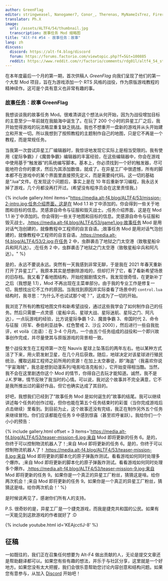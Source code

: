 ```yaml
---
author: GreenFlag
editor: stringweasel, Nanogamer7, Conor_, Therenas, MyNameIsTrez, Firerazer
translator: Ph.X
image:
  url: /assets/ALTF4/54/thumbnail.jpg
  transcription: 故事任务 Mod 缩略图
title: "Alt-F4 #54 - 故事任务：故事"
lang: zh
discuss:
  discord: https://alt-f4.blog/discord
  forum: https://forums.factorio.com/viewtopic.php?f=5&t=100885
  reddit: https://www.reddit.com/r/factorio/comments/rdg01l/altf4_54_story_missions_the_story/
---
```


在本年度最后一个月的第一期，首次供稿人 *GreenFlag* 向我们呈现了他们的第一个大型 Mod 项目，旨在为游戏添加一个 RTS 风格的战役，作为原版游戏教程的精神续作。这可是个具有意义也非常有趣的事。

### [故事任务](https://mods.factorio.com/mod/Story-Missions)：故事 <author>GreenFlag</author>

我想谈谈我的故事任务 Mod。很难清讲这个想法从何开始，因为为战役增加目标的主意至少一年前就在我脑海中诞生了。在玩了 200 个小时的异星工厂之后，我开始觉得游戏的玩法略显重复缺乏挑战。我也不想重开一盘新的游戏并从头开始建立和开发一切。所以我想到了按照教程的主题制作自己的地图，只是它不再是一个教程，而是常规任务。

当我第一次尝试异星工厂编辑器时，我惊讶地发现它实际上是相当受限的。我有使用《星际争霸》/《魔兽争霸》编辑器的丰富经验，在这些编辑器中，你会在游戏中使用基于“触发器”的系统编写脚本。基本上，你必须找到一个好的触发器，尽可能地符合你的要求，然后为其添加数值，就成了。在异星工厂中很遗憾，所有的脚本都不在游戏中的某个界面里直接预先定义，而是需要纯代码。这一切的基础是“.lua”文件。在发现这个问题后，事实上是在 10 年后重新学习编程，我永远关掉了游戏，几个月都没再打开过。(希望没有程序员会在这里责怪我。)

{% include gallery.html items="https://media.alt-f4.blog/ALTF4/53/mission-2-intro.jpg;任务介绍界面，这是在 Mod 1.1 补丁中添加的。你会得到一些关于地图和目标的信息。灵感源自命令与征服和毁灭战士。;任务介绍界面，这是在 Mod 1.1 补丁中添加的。你会得到一些关于地图和目标的信息。灵感源自命令与征服和毁灭战士。,https://media.alt-f4.blog/ALTF4/53/game1.jpg;故事任务 Mod 是用对话气泡创建的，就像教程中工程师的自言自语。;故事任务 Mod 是用对话气泡创建的，就像教程中工程师的自言自语。,https://media.alt-f4.blog/ALTF4/53/2.jpg;在任务 2 中，虫群袭击了地狱之门太空港（致敬星船伞兵和阿凡达）。;在任务 2 中，虫群袭击了地狱之门太空港（致敬星船伞兵和阿凡达）。" %}

是的，永远不要说永远。突然有一天我感到非常无聊，于是我在 2021 年春天重新打开了异星工厂。我原本其实是想删除游戏的，但却打开了它，看了看新希望场景的旧存档。我又看了看地图结构，开始挖掘剧情文件。我发现很奇怪，在更新补丁之后（我想是 1.1），Mod 不再出现在主菜单部分。由于我的专业工作是修复一切，我想找出它不工作的原因。当我找到原因并实际查看了场景中的 `control.lua` 结构时，我寻思：“为什么不也试试那个呢？”，这成为了一切的开始。

我浏览了所有的教程地图文件和新希望战役，通过这些我学会了如何制作自己的任务。然后只需要一点灵感（星船伞兵、星球大战、星际迷航、星际之门、阿凡达），一点玩游戏的经验，比方说星际争霸 1-2、魔兽争霸 3、帝国时代 2、命令与征服（将军、泰伯利亚战争、红色警戒 2、沙丘 2000），然后进行一些自我批评，et voilà（法语）：在 3-4 个月内，一个由五个任务组成的战役和一个即兴故事创作完成，并尽量使其与原版游戏的背景相一致。

整个战役发生在工程师第一次在 Nauvis 星球上坠落后的两年左右。他以某种方式活了下来，用火箭发射卫星，在几个月后获救。随后，地球决定对该星球进行殖民统治，攫取远超工程师之前所用的资源！在加上太空暴徒，即“海盗”（我喜欢你说 "宇宙海贼"，我总是想到动漫系列/电影哈洛克船长），它开始变得相当酷。当然，我不会在这里剧透你这个 Mod 的情节，你得自己去玩才能知道。诚然，我不是 J.K.罗琳，情节反映了我当时的心情。可以说，我对这个故事并不完全满意，它不是我所推出过的最好作品，但它也确实达成了其目的。

好吧，我想我们已经到了“故事任务 Mod 是如何诞生的”故事的结尾。我可以继续讲述每个任务的创作过程，但你也能在第五个任务结束时的彩蛋（当你完成游戏后点击继续）里看到。到目前为止，这个故事还没有完结，我正在制作另外五个任务来继续冒险。你们应该都能在任务 9 中感到惊喜（甚至欢呼雀跃）。我给你们一个小小的预告：

{% include gallery.html offset = 3 items='https://media.alt-f4.blog/ALTF4/53/teaser-mission-6.jpg;来自 Mod 即将更新的任务 6。是的，你终于可以控制物流机器人了！;来自 Mod 即将更新的任务 6。是的，你终于可以控制物流机器人了！,https://media.alt-f4.blog/ALTF4/53/teaser-mission-8.jpg;来自 Mod 即将更新的脚本化的原子弹轰炸测试。看看游戏如何同时处理多个爆炸。;来自 Mod 即将更新的脚本化的原子弹轰炸测试。看看游戏如何同时处理多个爆炸。,https://media.alt-f4.blog/ALTF4/53/teaser-mission-9.jpg;来自 Mod 即将更新的任务 9。如果你是一个真正的异星工厂粉丝，猜猜这是啥。给你两次机会！;来自 Mod 即将更新的任务 9。如果你是一个真正的异星工厂粉丝，猜猜这是啥。给你两次机会！' %}

是时候说再见了，感谢你们所有人的支持。

P.S. 很奇妙的是，异星工厂是一个捷克游戏，而我是捷克共和国的公民。如果有一天能见到这款游戏的作者就好了 :D

{% include youtube.html id='KEAjcctlJ-8' %}

## 征稿

一如既往的，我们正在召集任何想要为 Alt-F4 做出贡献的人，无论是提交文章还是帮助翻译都可以。如果您有些有趣的想法，并乐于与社区分享，这里就是一个好地方。如果您没有太大把握，我们会很乐意帮助您讨论内容创意和结构问题。如果您有意参与，从加入 [Discord](https://alt-f4.blog/discord) 开始吧！
